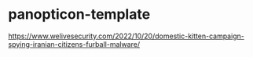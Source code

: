 # panopticon-template

https://www.welivesecurity.com/2022/10/20/domestic-kitten-campaign-spying-iranian-citizens-furball-malware/

